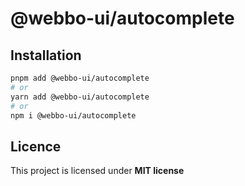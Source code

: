 # @webbo-ui/autocomplete



## Installation

```bash
pnpm add @webbo-ui/autocomplete
# or
yarn add @webbo-ui/autocomplete
# or
npm i @webbo-ui/autocomplete
```

## Licence

This project is licensed under **MIT license**